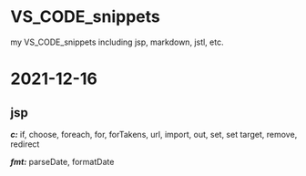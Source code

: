 # VS_CODE_snippets
my VS_CODE_snippets including jsp, markdown, jstl, etc.


# 2021-12-16

## jsp


***c:***
if,
choose,
foreach,
for,
forTakens,
url,
import,
out,
set,
set target,
remove,
redirect


***fmt:***
parseDate,
formatDate
